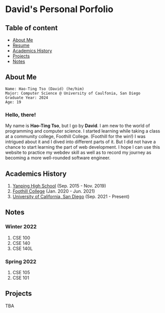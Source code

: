 # David's Personal Porfolio

## Table of content

- [About Me](#about-me)
- [Resume](./Resume.pdf)
- [Academics History](#academics-history)
- [Projects](#projects)
- [Notes](#notes)

## About Me

```
Name: Hao-Ting Tso (David) (he/him)
Major: Computer Science @ University of Caulfonia, San Diego
Graduate Year: 2024
Age: 19
```

### Hello, there!

My name is **Hao-Ting Tso**, but I go by **David**. I am new to the world of programming and computer science. I started learning while taking a class at a community college, Foothill College. (Foothill for the win!) I was intrigued about it and I dived into different parts of it. But I did not have a chance to start learning the part of web development. I hope I can use this website to practice my webdev skill as well as to record my journey as becoming a more well-rounded software engineer.

## Academics History

1. [Yanping High School](https://www.yphs.tp.edu.tw/) (Sep. 2015 - Nov. 2019)
2. [Foothill College](https://www.foothill.edu) (Jan. 2020 - Jun. 2021)
3. [University of California, San Diego](https://www.ucsd.edu) (Sep. 2021 - Present)

## Notes

### Winter 2022

1. CSE 100
2. CSE 140
3. CSE 140L

### Spring 2022

1. CSE 105
2. CSE 101

## Projects

TBA
